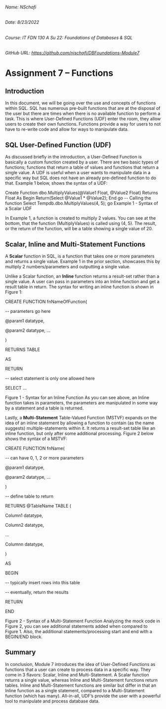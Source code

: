 ###### Name: NSchafi
###### Date: 8/23/2022
###### Course: IT FDN 130 A Su 22: Foundations of Databases & SQL 
###### GitHub URL: https://github.com/njschafi/DBFoundations-Module7


# Assignment 7 – Functions
## Introduction
In this document, we will be going over the use and concepts of functions within SQL. SQL has numerous pre-built functions that are at the disposal of the user but there are times when there is no available function to perform a task. This is where User-Defined Functions (UDF) enter the room, they allow users to create their own functions. Functions provide a way for users to not have to re-write code and allow for ways to manipulate data.
## SQL User-Defined Function (UDF)
As discussed briefly in the introduction, a User-Defined Function is basically a custom function created by a user. There are two basic types of functions; functions that return a table of values and functions that return a single value. A UDF is useful when a user wants to manipulate data in a specific way but SQL does not have an already pre-defined function to do that.  Example 1 below, shows the syntax of a UDF:

Create Function dbo.MultiplyValues(@Value1 Float, @Value2 Float)
 Returns Float 
 As
  Begin
   Return(Select @Value1 * @Value2);
  End 
go
-- Calling the function
Select Tempdb.dbo.MultiplyValues(4, 5);
go
Example 1 - Syntax of a Scalar UDF

In Example 1, a function is created to multiply 2 values. You can see at the bottom, that the function (MultiplyValues) is called using (4, 5). The result, or the return of the function, will be a table showing a single value of 20.
## Scalar, Inline and Multi-Statement Functions
A **Scalar** function in SQL, is a function that takes one or more parameters and returns a single value. Example 1 in the prior section, showcases this by multiply 2 numbers/parameters and outputting a single value.

Unlike a Scalar function, an **Inline** function returns a result-set rather than a single value. A user can pass in parameters into an Inline function and get a result table in return.  The syntax for writing an inline function is shown in Figure 1:

CREATE FUNCTION fnNameOfFunction(

 

-- parameters go here

@param1 datatype,

@param2 datatype, ...

 

)

RETURNS TABLE

AS

RETURN

 

-- select statement is only one allowed here

SELECT ...
 
Figure 1 - Syntax for an Inline Function
As you can see above, an Inline function takes in parameters, the parameters are manipulated in some way by a statement and a table is returned.

Lastly, a **Multi-Statement** Table-Valued Function (MSTVF) expands on the idea of an inline statement by allowing a function to contain (as the name suggests) multiple-statements within it. It returns a result-set table like an inline function, but only after some additional processing. Figure 2 below shows the syntax of a MSTVF:
 
 CREATE FUNCTION fnName(

 

-- can have 0, 1, 2 or more parameters

@param1 datatype,

@param2 datatype, ...

)

 

-- define table to return

RETURNS @TableName TABLE (

Column1 datatype,

Column2 datatype,

...

Columnn datatype,

)

AS

BEGIN

 

-- typically insert rows into this table

 

-- eventually, return the results

RETURN

END
 
Figure 2 - Syntax of a Multi-Statement Function
Analyzing the mock code in Figure 2, you can see additional statements added when compared to Figure 1. Also, the additional statements/processing start and end with a BEGIN/END block.
## Summary
In conclusion, Module 7 introduces the idea of User-Defined Functions as functions that a user can create to process data in a specific way. They come in 3 flavors: Scalar, Inline and Multi-Statement. A Scalar function returns a single value, whereas Inline and Multi-Statement functions return tables. Inline and Multi-Statement functions are similar but differ in that an Inline function as a single statement, compared to a Multi-Statement function (which has many). All-in-all, UDF’s provide the user with a powerful tool to manipulate and process database data.
